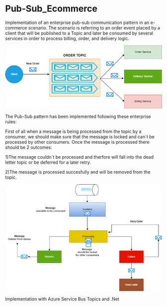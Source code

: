# Pub-Sub_Ecommerce
Implementation of an enterprise pub-sub communication pattern in an e-commerce scenario.
The scenario is referring to an order event placed by a client that will be published to a Topic
and later be consumed by several services in order to process billing, order, and delivery logic.

![Pub-Sub Communication Pattern](https://github.com/yahiaalioua/Pub-Sub_Ecommerce/blob/main/PubSub.drawio.png)

The Pub-Sub pattern has been implemented following these enterprise rules:

First of all when a message is being processed from the topic by a consumer, we should make sure that the message is locked and can`t be processed by other consumers. Once the message is processed there should be 2 outcomes:

1)The message couldn´t be processed and therfore will fall into the dead letter topic or be deferred for a later retry.

2)The message is processed succesfully and will be removed from the topic.

![Processing of a message workflow](https://github.com/yahiaalioua/Pub-Sub_Ecommerce/blob/main/QueueDiagram2.drawio%20(1).png)

Implementation with Azure Service Bus Topics and .Net
